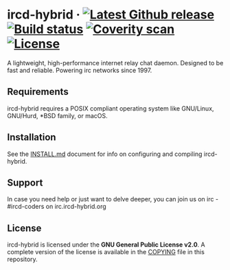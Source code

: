 ircd-hybrid
&middot;
[![Latest Github release](https://img.shields.io/github/v/tag/ircd-hybrid/ircd-hybrid?color=425158&style=flat-square)](https://github.com/ircd-hybrid/ircd-hybrid/tags)
[![Build status](https://img.shields.io/github/workflow/status/ircd-hybrid/ircd-hybrid/CI/8.2.x?color=425158&style=flat-square)](https://github.com/ircd-hybrid/ircd-hybrid/actions/workflows/ci.yml)
[![Coverity scan](https://img.shields.io/coverity/scan/ircd-hybrid-ircd-hybrid?color=425158&style=flat-square)](https://scan.coverity.com/projects/ircd-hybrid-ircd-hybrid)
[![License](https://img.shields.io/github/license/ircd-hybrid/ircd-hybrid?color=425158&style=flat-square)](COPYING)
=====
A lightweight, high-performance internet relay chat daemon. Designed to be fast and reliable. Powering irc networks since 1997.


## Requirements
ircd-hybrid requires a POSIX compliant operating system like GNU/Linux, GNU/Hurd, *BSD family, or macOS.

## Installation
See the [INSTALL.md](INSTALL.md) document for info on configuring and compiling ircd-hybrid.


## Support
In case you need help or just want to delve deeper, you can join us on irc - #ircd-coders on irc.ircd-hybrid.org


## License
ircd-hybrid is licensed under the **GNU General Public License v2.0**. A complete version of the license is available in the [COPYING](COPYING) file in this repository.
